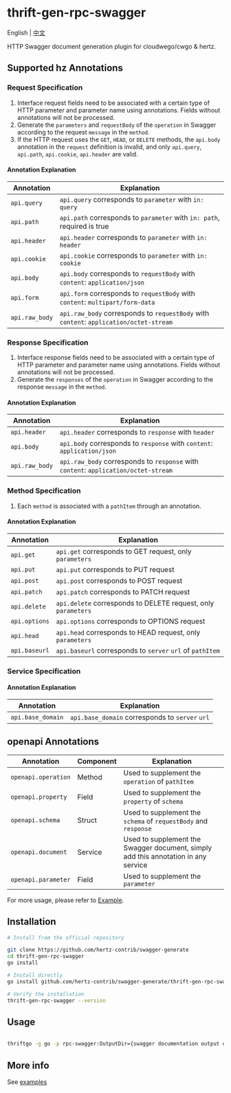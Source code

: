 # thrift-gen-rpc-swagger

English | [中文](README_CN.md)

HTTP Swagger document generation plugin for cloudwego/cwgo & hertz.

## Supported hz Annotations

### Request Specification

1. Interface request fields need to be associated with a certain type of HTTP parameter and parameter name using annotations. Fields without annotations will not be processed.
2. Generate the `parameters` and `requestBody` of the `operation` in Swagger according to the request `message` in the `method`.
3. If the HTTP request uses the `GET`, `HEAD`, or `DELETE` methods, the `api.body` annotation in the `request` definition is invalid, and only `api.query`, `api.path`, `api.cookie`, `api.header` are valid.

#### Annotation Explanation

| Annotation     | Explanation                                                                            |  
|----------------|----------------------------------------------------------------------------------------|
| `api.query`    | `api.query` corresponds to `parameter` with `in: query`                                |  
| `api.path`     | `api.path` corresponds to `parameter` with `in: path`, required is true                |
| `api.header`   | `api.header` corresponds to `parameter` with `in: header`                              |       
| `api.cookie`   | `api.cookie` corresponds to `parameter` with `in: cookie`                              |
| `api.body`     | `api.body` corresponds to `requestBody` with `content`: `application/json`             | 
| `api.form`     | `api.form` corresponds to `requestBody` with `content`: `multipart/form-data`          | 
| `api.raw_body` | `api.raw_body` corresponds to `requestBody` with `content`: `application/octet-stream` | 

### Response Specification

1. Interface response fields need to be associated with a certain type of HTTP parameter and parameter name using annotations. Fields without annotations will not be processed.
2. Generate the `responses` of the `operation` in Swagger according to the response `message` in the `method`.

#### Annotation Explanation

| Annotation     | Explanation                                                                         |  
|----------------|-------------------------------------------------------------------------------------|
| `api.header`   | `api.header` corresponds to `response` with `header`                                |
| `api.body`     | `api.body` corresponds to `response` with `content`: `application/json`             |
| `api.raw_body` | `api.raw_body` corresponds to `response` with `content`: `application/octet-stream` |

### Method Specification

1. Each `method` is associated with a `pathItem` through an annotation.

#### Annotation Explanation

| Annotation    | Explanation                                                   |  
|---------------|---------------------------------------------------------------|
| `api.get`     | `api.get` corresponds to GET request, only `parameters `      |
| `api.put`     | `api.put` corresponds to PUT request                          |
| `api.post`    | `api.post` corresponds to POST request                        |
| `api.patch`   | `api.patch` corresponds to PATCH request                      |
| `api.delete`  | `api.delete` corresponds to DELETE request, only `parameters` |
| `api.options` | `api.options` corresponds to OPTIONS request                  |
| `api.head`    | `api.head` corresponds to HEAD request, only `parameters`     |
| `api.baseurl` | `api.baseurl` corresponds to `server` `url` of `pathItem`     |

### Service Specification

#### Annotation Explanation

| Annotation        | Explanation                                     |  
|-------------------|-------------------------------------------------|
| `api.base_domain` | `api.base_domain` corresponds to `server` `url` |

## openapi Annotations

| Annotation          | Component | Explanation                                                                        |  
|---------------------|-----------|------------------------------------------------------------------------------------|
| `openapi.operation` | Method    | Used to supplement the `operation` of `pathItem`                                   |
| `openapi.property`  | Field     | Used to supplement the `property` of `schema`                                      |
| `openapi.schema`    | Struct    | Used to supplement the `schema` of `requestBody` and `response`                    |
| `openapi.document`  | Service   | Used to supplement the Swagger document, simply add this annotation in any service |
| `openapi.parameter` | Field     | Used to supplement the `parameter`                                                 |

For more usage, please refer to [Example](example/hello.thrift).

## Installation

```sh
# Install from the official repository

git clone https://github.com/hertz-contrib/swagger-generate
cd thrift-gen-rpc-swagger
go install

# Install directly
go install github.com/hertz-contrib/swagger-generate/thrift-gen-rpc-swagger@latest

# Verify the installation
thrift-gen-rpc-swagger --version
```

## Usage

```sh

thriftgo -g go -p rpc-swagger:OutputDir={swagger documentation output directory} {idl}.thrift

```

## More info

See [examples](example/hello.thrift)